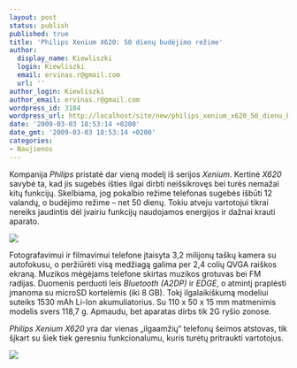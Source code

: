 ```yaml
---
layout: post
status: publish
published: true
title: 'Philips Xenium X620: 50 dienų budėjimo režime'
author:
  display_name: Kiewliszki
  login: Kiewliszki
  email: ervinas.r@gmail.com
  url: ''
author_login: Kiewliszki
author_email: ervinas.r@gmail.com
wordpress_id: 3184
wordpress_url: http://localhost/site/new/philips_xenium_x620_50_dienu_budejimo_rezime/
date: '2009-03-03 18:53:14 +0200'
date_gmt: '2009-03-03 18:53:14 +0200'
categories:
- Naujienos
---
```

<p>Kompanija <i>Philips</i> pristatė dar vieną modelį iš serijos <i>Xenium</i>. Kertinė <i>X620</i> savybė ta, kad jis sugebės išties ilgai dirbti neišsikrovęs bei turės nemažai kitų funkcijų. Skelbiama, jog pokalbio režime telefonas sugebės išbūti 12 valandų, o budėjimo režime – net 50 dienų. Tokiu atveju vartotojui tikrai nereiks jaudintis dėl įvairiu funkcijų naudojamos energijos ir dažnai krauti aparato. </p>
<p><img src="http://svarke.technews.lt/x1" /></p>
<p>Fotografavimui ir filmavimui telefone įtaisyta 3,2 milijonų taškų kamera su autofokusu, o peržiūrėti visą medžiagą galima per 2,4 colių QVGA raiškos ekraną. Muzikos mėgėjams telefone skirtas muzikos grotuvas bei FM radijas. Duomenis perduoti leis <i>Bluetooth (A2DP)</i> ir <i>EDGE</i>, o atmintį praplėsti įmanoma su microSD kortelėmis (iki 8 GB). Tokį ilgalaikiškumą modeliui suteiks 1530 mAh Li-Ion akumuliatorius. Su 110 x 50 x 15 mm matmenimis modelis svers 118,7 g. Apmaudu, bet aparatas dirbs tik 2G ryšio zonose. </p>
<p><i>Philips Xenium X620</i> yra dar vienas „ilgaamžių“ telefonų šeimos atstovas, tik šįkart su šiek tiek geresniu funkcionalumu, kuris turėtų pritraukti vartotojus.</p>
<p><img src="http://svarke.technews.lt/x2" /></p>
